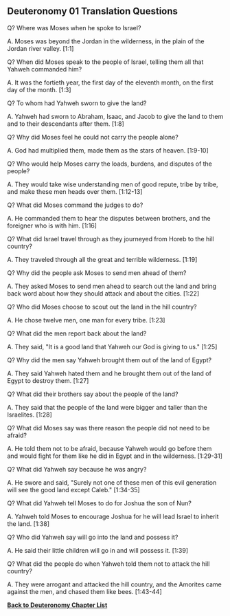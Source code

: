 ## Deuteronomy 01 Translation Questions ##

Q? Where was Moses when he spoke to Israel?

A. Moses was beyond the Jordan in the wilderness, in the plain of the Jordan river valley. [1:1]

Q? When did Moses speak to the people of Israel, telling them all that Yahweh commanded him?

A. It was the fortieth year, the first day of the eleventh month, on the first day of the month. [1:3]

Q? To whom had Yahweh sworn to give the land?

A. Yahweh had sworn to Abraham, Isaac, and Jacob to give the land to them and to their descendants after them. [1:8]

Q? Why did Moses feel he could not carry the people alone?

A. God had multiplied them, made them as the stars of heaven. [1:9-10]

Q? Who would help Moses carry the loads, burdens, and disputes of the people?

A. They would take wise understanding men of good repute, tribe by tribe, and make these men heads over them. [1:12-13]

Q? What did Moses command the judges to do?

A. He commanded them to hear the disputes between brothers, and the foreigner who is with him. [1:16]

Q? What did Israel travel through as they journeyed from Horeb to the hill country?

A. They traveled through all the great and terrible wilderness. [1:19]

Q? Why did the people ask Moses to send men ahead of them?

A. They asked Moses to send men ahead to search out the land and bring back word about how they should attack and about the cities. [1:22]

Q? Who did Moses choose to scout out the land in the hill country?

A. He chose twelve men, one man for every tribe. [1:23]

Q? What did the men report back about the land?

A. They said, "It is a good land that Yahweh our God is giving to us." [1:25]

Q? Why did the men say Yahweh brought them out of the land of Egypt?

A. They said Yahweh hated them and he brought them out of the land of Egypt to destroy them. [1:27]

Q? What did their brothers say about the people of the land?

A. They said that the people of the land were bigger and taller than the Israelites. [1:28]

Q? What did Moses say was there reason the people did not need to be afraid?

A. He told them not to be afraid, because Yahweh would go before them and would fight for them like he did in Egypt and in the wilderness. [1:29-31]

Q? What did Yahweh say because he was angry?

A. He swore and said, "Surely not one of these men of this evil generation will see the good land except Caleb." [1:34-35]

Q? What did Yahweh tell Moses to do for Joshua the son of Nun?

A. Yahweh told Moses to encourage Joshua for he will lead Israel to inherit the land. [1:38]

Q? Who did Yahweh say will go into the land and possess it?

A. He said their little children will go in and will possess it. [1:39]

Q? What did the people do when Yahweh told them not to attack the hill country?

A. They were arrogant and attacked the hill country, and the Amorites came against the men, and chased them like bees. [1:43-44]

__[Back to Deuteronomy Chapter List](./)__

